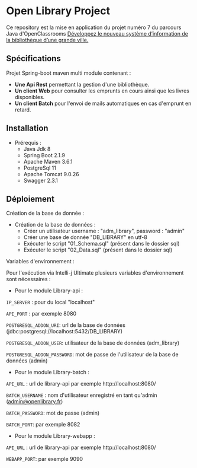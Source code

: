 # Open Library Project

Ce repository est la mise en application du projet numéro 7 du parcours Java d'OpenClassrooms [Développez le nouveau système d’information de la bibliothèque d’une grande ville.](https://openclassrooms.com/fr/projects/124/assignment)

## Spécifications

Projet Spring-boot maven multi module contenant :

  * __Une Api Rest__ permettant la gestion d'une bibliothèque.
  * __Un client Web__ pour consulter les emprunts en cours ainsi que les livres disponibles.
  * __Un client Batch__ pour l'envoi de mails automatiques en cas d'emprunt en retard.
  
## Installation

  * Prérequis :
    * Java Jdk 8
    * Spring Boot 2.1.9
    * Apache Maven 3.6.1
    * PostgreSql 11
    * Apache Tomcat 9.0.26
    * Swagger 2.3.1

## Déploiement

  Création de la base de donnée :
  
  * Création de la base de données :
    * Créer un utilisateur username : "adm_library", password : "admin"
    * Créer une base de donnée "DB_LIBRARY" en utf-8
    * Exécuter le script "01_Schema.sql" (présent dans le dossier sql)
    * Exécuter le script "02_Data.sql" (présent dans le dossier sql)

  Variables d'environnement :
  
   Pour l'exécution via Intelli-j Ultimate plusieurs variables d'environnement sont nécessaires :
   
   * Pour le module Library-api :
    
   ```IP_SERVER``` : pour du local "localhost"    
   
   ```API_PORT``` : par exemple 8080
   
   ```POSTGRESQL_ADDON_URI```: url de la base de données (jdbc:postgresql://localhost:5432/DB_LIBRARY)
   
   ```POSTGRESQL_ADDON_USER```: utilisateur de la base de données (adm_library)
   
   ```POSTGRESQL_ADDON_PASSWORD```: mot de passe de l'utilisateur de la base de données (admin)
   
   * Pour le module Library-batch :
   
   ```API_URL``` : url de library-api par exemple http://localhost:8080/
   
   ```BATCH_USERNAME``` : nom d'utilisateur enregistré en tant qu'admin (admin@openlibrary.fr)
   
   ```BATCH_PASSWORD```: mot de passe (admin)
   
   ```BATCH_PORT```: par exemple 8082
   
   * Pour le module Library-webapp :
   
   ```API_URL``` : url de library-api par exemple http://localhost:8080/
   
   ```WEBAPP_PORT```: par exemple 9090
   
    
   
    
